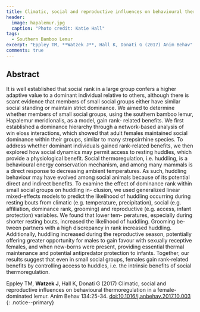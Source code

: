 ```yaml
---
title: Climatic, social and reproductive influences on behavioural thermoregulation in a female-dominated lemur
header:
  image: hapalemur.jpg
  caption: "Photo credit: Katie Hall"
tags:
  - Southern Bamboo Lemur
excerpt: "Eppley TM, **Watzek J**, Hall K, Donati G (2017) Anim Behav"
comments: true
---
```


## Abstract

It is well established that social rank in a large group confers a higher adaptive value to a dominant individual relative to others, although there is scant evidence that members of small social groups either have similar social standing or maintain strict dominance. We aimed to determine whether members of small social groups, using the southern bamboo lemur, Hapalemur meridionalis, as a model, gain rank- related benefits. We first established a dominance hierarchy through a network-based analysis of win eloss interactions, which showed that adult females maintained social dominance within their groups, similar to many strepsirrhine species. To address whether dominant individuals gained rank-related benefits, we then explored how social dynamics may permit access to resting huddles, which provide a physiological benefit. Social thermoregulation, i.e. huddling, is a behavioural energy conservation mechanism, and among many mammals is a direct response to decreasing ambient temperatures. As such, huddling behaviour may have evolved among social animals because of its potential direct and indirect benefits. To examine the effect of dominance rank within small social groups on huddling in- clusion, we used generalized linear mixed-effects models to predict the likelihood of huddling occurring during resting bouts from climatic (e.g. temperature, precipitation), social (e.g. affiliation, dominance rank, grooming) and reproductive (e.g. access, infant protection) variables. We found that lower tem- peratures, especially during shorter resting bouts, increased the likelihood of huddling. Grooming be- tween partners with a high discrepancy in rank increased huddling. Additionally, huddling increased during the reproductive season, potentially offering greater opportunity for males to gain favour with sexually receptive females, and when new-borns were present, providing essential thermal maintenance and potential antipredator protection to infants. Together, our results suggest that even in small social groups, females gain rank-related benefits by controlling access to huddles, i.e. the intrinsic benefits of social thermoregulation.

Eppley TM, **Watzek J**, Hall K, Donati G (2017) Climatic, social and reproductive influences on behavioural thermoregulation in a female-dominated lemur. Anim Behav 134:25-34. [doi:10.1016/j.anbehav.2017.10.003](https://doi.org/10.1016/j.anbehav.2017.10.003)
{: .notice--primary}
